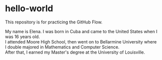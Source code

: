 # hello-world
This repository is for practicing the GitHub Flow.

My name is Elena. I was born in Cuba and came to the United States when I was 16 years old.  
I attended Moore High School, then went on to Bellarmine University where I double majored in Mathematics and Computer Science.  
After that, I earned my Master's degree at the University of Louisville.
